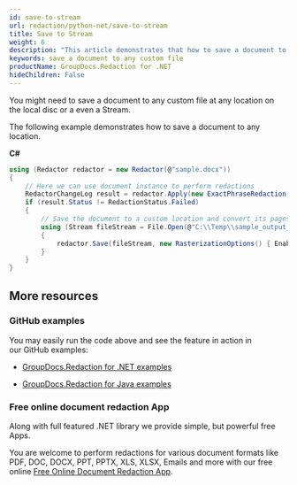 ```yaml
---
id: save-to-stream
url: redaction/python-net/save-to-stream
title: Save to Stream
weight: 6
description: "This article demonstrates that how to save a document to any custom file at any location on the local disc or a even a Stream"
keywords: save a document to any custom file
productName: GroupDocs.Redaction for .NET
hideChildren: False
---
```

You might need to save a document to any custom file at any location on the local disc or a even a Stream.

The following example demonstrates how to save a document to any location.

**C#**

```csharp
using (Redactor redactor = new Redactor(@"sample.docx"))
{
    // Here we can use document instance to perform redactions
    RedactorChangeLog result = redactor.Apply(new ExactPhraseRedaction("John Doe", new ReplacementOptions(System.Drawing.Color.Red)));
    if (result.Status != RedactionStatus.Failed)
    {
        // Save the document to a custom location and convert its pages to images
        using (Stream fileStream = File.Open(@"C:\\Temp\\sample_output_file.pdf", FileMode.Open, FileAccess.ReadWrite))
        {
            redactor.Save(fileStream, new RasterizationOptions() { Enabled = true });
        }
    }
}

```

## More resources

### GitHub examples

You may easily run the code above and see the feature in action in our GitHub examples:

*   [GroupDocs.Redaction for .NET examples](https://github.com/groupdocs-redaction/GroupDocs.Redaction-for-.NET)
    
*   [GroupDocs.Redaction for Java examples](https://github.com/groupdocs-redaction/GroupDocs.Redaction-for-Java)
    

### Free online document redaction App

Along with full featured .NET library we provide simple, but powerful free Apps.

You are welcome to perform redactions for various document formats like PDF, DOC, DOCX, PPT, PPTX, XLS, XLSX, Emails and more with our free online [Free Online Document Redaction App](https://products.groupdocs.app/redaction).
